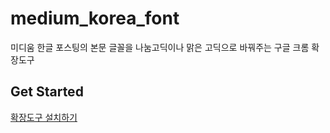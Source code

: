# medium_korea_font

미디움 한글 포스팅의 본문 글꼴을 나눔고딕이나 맑은 고딕으로 바꿔주는 구글 크롬 확장도구

## Get Started

[확장도구 설치하기](https://chrome.google.com/webstore/detail/medium-korea-font/kokpfknnegehljlpmbddjhlmbcbbmpbh)

